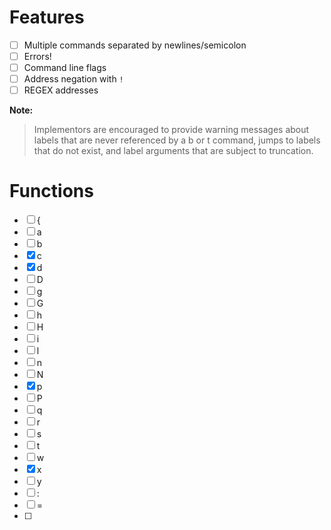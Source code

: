 # Features

- [ ] Multiple commands separated by newlines/semicolon
- [ ] Errors!
- [ ] Command line flags
- [ ] Address negation with `!`
- [ ] REGEX addresses

**Note:**
> Implementors are encouraged to provide warning messages about labels that are never referenced by a b or t command, jumps to labels that do not exist, and label arguments that are subject to truncation. 


# Functions

- [ ] {
- [ ] a
- [ ] b
- [x] c
- [x] d
- [ ] D
- [ ] g
- [ ] G
- [ ] h
- [ ] H
- [ ] i
- [ ] l
- [ ] n
- [ ] N
- [x] p
- [ ] P
- [ ] q
- [ ] r
- [ ] s
- [ ] t
- [ ] w
- [x] x
- [ ] y
- [ ] :
- [ ] =
- [ ] #
